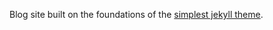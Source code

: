 Blog site built on the foundations of the [simplest jekyll theme](https://github.com/nandomoreirame/simplest).
